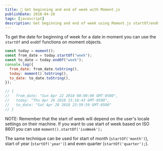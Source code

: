 ```yaml
---
title: 📅 Get beginning and end of week with Moment.js
publishDate: 2018-04-26
tags: [javascript]
description: Get beginning and end of week using Moment.js startOf/endOf functions with locale and ISO 8601 support.
---
```


To get the date for beginning of week for a date in moment you can use the `startOf` and `endOf` functions on moment objects.

```javascript
const today = moment();
const from_date = today.startOf("week");
const to_date = today.endOf("week");
console.log({
  from_date: from_date.toString(),
  today: moment().toString(),
  to_date: to_date.toString(),
});

// {
//   from_date: "Sun Apr 22 2018 00:00:00 GMT-0500",
//   today: "Thu Apr 26 2018 15:18:43 GMT-0500",
//   to_date: "Sat Apr 28 2018 23:59:59 GMT-0500"
// }
```

NOTE: Remember that the start of week will depend on the user's locale settings on their machine. If you want to use start of week based on ISO 8601 you can use `moment().startOf('isoWeek');`

The same technique can be used for start of month (`startOf('month')`), start of year (`startOf('year')`) and even quarter (`startOf('quarter');`).
